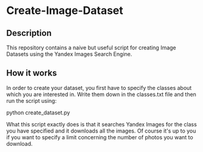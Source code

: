 # Create-Image-Dataset

## Description
This repository contains a naive but useful script for creating Image Datasets using the Yandex Images Search Engine. 

## How it works
In order to create your dataset, you first have to specify the classes about which you are interested in. Write them down in the classes.txt file and then run the script using:

python create_dataset.py

What this script exactly does is that it searches Yandex Images for the class you have specified and it downloads all the images. Of course it's up to you if you want to specify a limit concerning the number of photos you want to download.
